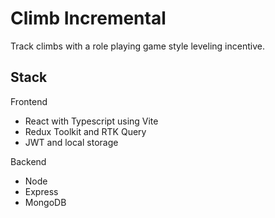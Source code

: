 # Climb Incremental

Track climbs with a role playing game style leveling incentive. 

## Stack

Frontend
- React with Typescript using Vite
- Redux Toolkit and RTK Query
- JWT and local storage

Backend
- Node
- Express
- MongoDB

